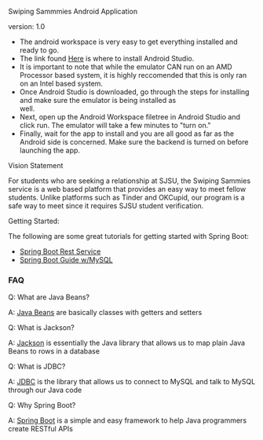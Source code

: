 Swiping Sammmies Android Application

version: 1.0

- The android workspace is very easy to get everything installed and ready to go.
- The link found [Here](https://developer.android.com/studio) is where to install Android Studio.
- It is important to note that while the emulator CAN run on an AMD Processor based system, it is highly reccomended
  that this is only ran on an Intel based system.
- Once Android Studio is downloaded, go through the steps for installing and make sure the emulator is being installed as    
  well.
- Next, open up the Android Workspace filetree in Android Studio and click run. The emulator will take a few minutes to
  "turn on."
- Finally, wait for the app to install and you are all good as far as the Android side is concerned. Make sure the 
  backend is turned on before launching the app.

Vision Statement

For students who are seeking a relationship at SJSU, the Swiping Sammies service is a web based platform that provides an easy way to meet fellow students. Unlike platforms such as Tinder and OKCupid, our program is a safe way to meet since it requires SJSU student verification.



Getting Started:


The following are some great tutorials for getting started with Spring Boot:
- [Spring Boot Rest Service](https://spring.io/guides/gs/rest-service/)
- [Spring Boot Guide w/MySQL](https://spring.io/guides/gs/accessing-data-mysql/)

### FAQ

Q: What are Java Beans?

A: [Java Beans](https://www.geeksforgeeks.org/javabean-class-java/) are basically classes with getters and setters


Q: What is Jackson?

A: [Jackson](https://www.baeldung.com/jackson) is essentially the Java library that allows us to map plain Java Beans to rows in a database


Q: What is JDBC?

A: [JDBC](https://www.tutorialspoint.com/jdbc/index.htm) is the library that allows us to connect to MySQL and talk to MySQL through our Java code


Q: Why Spring Boot?

A: [Spring Boot](https://spring.io/projects/spring-boot) is a simple and easy framework to help Java programmers create RESTful APIs 
